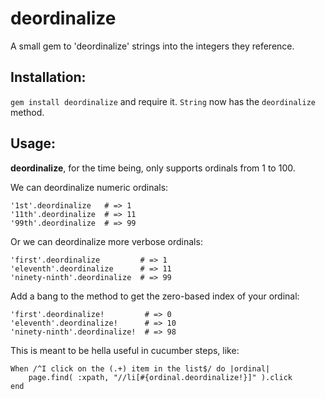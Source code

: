 deordinalize
============

A small gem to 'deordinalize' strings into the integers they reference.

Installation:
-------------

`gem install deordinalize` and require it. `String` now has the `deordinalize` method.

Usage:
------

**deordinalize**, for the time being, only supports ordinals from 1 to 100.

We can deordinalize numeric ordinals:

	'1st'.deordinalize   # => 1
	'11th'.deordinalize  # => 11
	'99th'.deordinalize  # => 99
	
Or we can deordinalize more verbose ordinals:

	'first'.deordinalize         # => 1
	'eleventh'.deordinalize      # => 11
	'ninety-ninth'.deordinalize  # => 99

Add a bang to the method to get the zero-based index of your ordinal:

	'first'.deordinalize!         # => 0
	'eleventh'.deordinalize!      # => 10
	'ninety-ninth'.deordinalize!  # => 98

This is meant to be hella useful in cucumber steps, like:

	When /^I click on the (.+) item in the list$/ do |ordinal|
		page.find( :xpath, "//li[#{ordinal.deordinalize!}]" ).click
	end